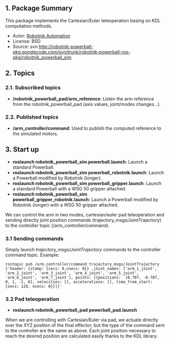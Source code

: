 ## 1. Package Summary ##

This package implements the Cartesian/Euler teleoperation basing on KDL computation methods.


  * Autor: [Robotnik Automation](http://www.robotnik.eu/)
  * License: BSD
  * Source: svn http://robotnik-powerball-pkg.googlecode.com/svn/trunk/robotnik-powerball-ros-pkg/robotnik_powerball_sim

## 2. Topics ##

### 2.1. Subscribed topics ###

  * **/robotnik\_powerball\_pad/arm\_reference**: Listen the arm reference from the robotnik\_powerball\_pad (axis values, joint/modes changes...).

### 2.2. Published topics ###

  * **/arm\_controller/command**: Used to publish the computed reference to the simulated motors.

## 3. Start up ##

  * **roslaunch robotnik\_powerball\_sim powerball.launch**: Launch a standard Powerball.
  * **roslaunch robotnik\_powerball\_sim powerball\_robotnik.launch**: Launch a Powerball modified by Robotnik (longer).
  * **roslaunch robotnik\_powerball\_sim powerball\_gripper.launch**: Launch a standard Powerball with a WSG 50 gripper attached.
  * **roslaunch robotnik\_powerball\_sim powerball\_gripper\_robotnik.launch**: Launch a Powerball modified by Robotnik (longer) with a WSG 50 gripper attached.

We can control the arm in two modes, cartesian/euler pad teleoperation and sending directly joint position commands (trajectory\_msgs/JointTrajectory) to the controller topic (/arm\_controller/command).

### 3.1 Sending commands ###

Simply launch _trajectory\_msgs/JointTrajectory_ commands to the controller command topic. Example:

```
rostopic pub /arm_controller/command trajectory_msgs/JointTrajectory {'header: {stamp: {secs: 0,nsecs: 0}} ,joint_names: ['arm_1_joint', 'arm_2_joint', 'arm_3_joint', 'arm_4_joint', 'arm_5_joint', 'arm_6_joint', 'arm_7_joint'], points: [{positions:  [0.707, -0.707, 0, 1, -1, 0], velocities: [], accelerations: [], time_from_start: {secs: 120, nsecs: 0}}]}'
```

### 3.2 Pad teleoperation ###

  * **roslaunch robotnik\_powerball\_pad powerball\_pad.launch**

When we are controlling with Cartesian/Euler via pad, we actuate directly over the XYZ position of the final effector, but the type of the command sent to the controller are the same as above. Each joint position necessary to reach the desired position are calculated easily thanks to the KDL library.